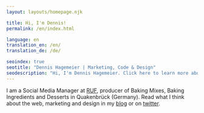 ```yaml
--- 
layout: layouts/homepage.njk

title: Hi, I'm Dennis!
permalink: /en/index.html

language: en
translation_en: /en/
translation_de: /de/

seoindex: true
seotitle: "Dennis Hagemeier | Marketing, Code & Design"
seodescription: "Hi, I'm Dennis Hagemeier. Click here to learn more about marketing, code and design."
--- 
```

I am a Social Media Manager at <a href="https://www.ruf.eu" target="_blank" rel="noopener">RUF</a>, producer of Baking Mixes, Baking Ingredients and Desserts in Quakenbrück (Germany).
Read what I think about the web, marketing and design in my [blog](/en/articles/) or on <a href="https://twitter.com/DennisView" target="_blank" rel="noopener">twitter</a>.
